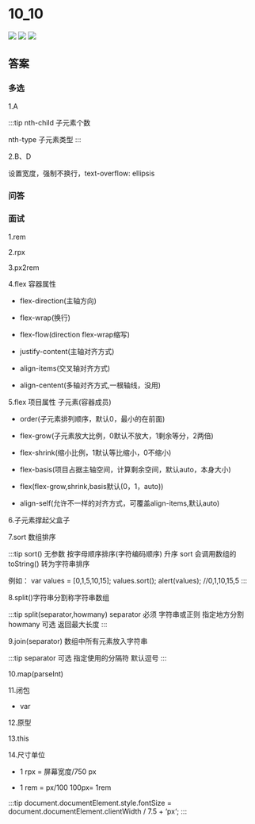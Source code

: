 # 10_10

![ ](./media/1.jpeg)
![ ](./media/2.jpeg)
![ ](./media/3.jpeg)

## 答案

### 多选

1.A

:::tip
nth-child 子元素个数

nth-type 子元素类型
:::

2.B、D

设置宽度，强制不换行，text-overflow: ellipsis

### 问答

### 面试

1.rem

2.rpx

3.px2rem

4.flex 容器属性

- flex-direction(主轴方向)

- flex-wrap(换行)

- flex-flow(direction flex-wrap缩写)

- justify-content(主轴对齐方式)

- align-items(交叉轴对齐方式)

- align-centent(多轴对齐方式,一根轴线，没用)

5.flex 项目属性 子元素(容器成员)

- order(子元素排列顺序，默认0，最小的在前面)

- flex-grow(子元素放大比例，0默认不放大，1剩余等分，2两倍)

- flex-shrink(缩小比例，1默认等比缩小，0不缩小)

- flex-basis(项目占据主轴空间，计算剩余空间，默认auto，本身大小)

- flex(flex-grow,shrink,basis默认(0，1，auto))

- align-self(允许不一样的对齐方式，可覆盖align-items,默认auto)

6.子元素撑起父盒子

7.sort 数组排序

:::tip
sort() 无参数 按字母顺序排序(字符编码顺序) 升序
sort 会调用数组的toString() 转为字符串排序

例如：
var values = [0,1,5,10,15];
values.sort();
alert(values); //0,1,10,15,5
:::

8.split()字符串分割称字符串数组

:::tip
split(separator,howmany)
separator 必须 字符串或正则 指定地方分割
howmany 可选 返回最大长度
:::

9.join(separator) 数组中所有元素放入字符串

:::tip
separator 可选 指定使用的分隔符
默认逗号
:::

10.map(parseInt)

11.闭包

- var

12.原型

13.this

14.尺寸单位

- 1 rpx = 屏幕宽度/750 px

- 1 rem = px/100 100px= 1rem

:::tip
document.documentElement.style.fontSize = document.documentElement.clientWidth / 7.5 + ‘px‘;
:::